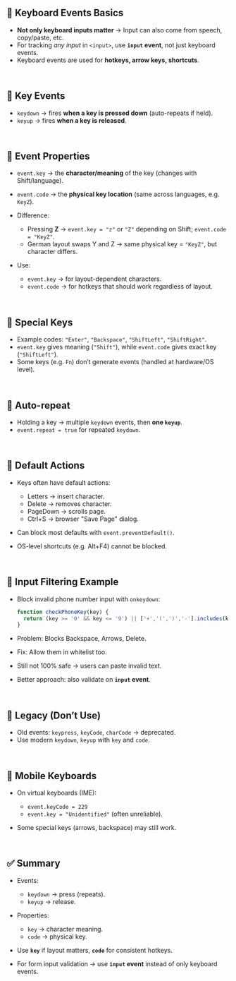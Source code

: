 

## 🔹 Keyboard Events Basics

* **Not only keyboard inputs matter** → Input can also come from speech, copy/paste, etc.
* For tracking *any input* in `<input>`, use **`input` event**, not just keyboard events.
* Keyboard events are used for **hotkeys, arrow keys, shortcuts**.

<br>

## 🔹 Key Events

* `keydown` → fires **when a key is pressed down** (auto-repeats if held).
* `keyup` → fires **when a key is released**.

<br>

## 🔹 Event Properties

* `event.key` → the **character/meaning** of the key (changes with Shift/language).
* `event.code` → the **physical key location** (same across languages, e.g. `KeyZ`).
* Difference:

  * Pressing **Z** → `event.key = "z"` or `"Z"` depending on Shift; `event.code = "KeyZ"`.
  * German layout swaps Y and Z → same physical key = `"KeyZ"`, but character differs.
* Use:

  * `event.key` → for layout-dependent characters.
  * `event.code` → for hotkeys that should work regardless of layout.

<br>

## 🔹 Special Keys

* Example codes: `"Enter"`, `"Backspace"`, `"ShiftLeft"`, `"ShiftRight"`.
* `event.key` gives meaning (`"Shift"`), while `event.code` gives exact key (`"ShiftLeft"`).
* Some keys (e.g. `Fn`) don’t generate events (handled at hardware/OS level).

<br>

## 🔹 Auto-repeat

* Holding a key → multiple `keydown` events, then **one `keyup`**.
* `event.repeat = true` for repeated `keydown`.

<br>

## 🔹 Default Actions

* Keys often have default actions:

  * Letters → insert character.
  * Delete → removes character.
  * PageDown → scrolls page.
  * Ctrl+S → browser "Save Page" dialog.
* Can block most defaults with `event.preventDefault()`.
* OS-level shortcuts (e.g. Alt+F4) cannot be blocked.

<br>

## 🔹 Input Filtering Example

* Block invalid phone number input with `onkeydown`:

  ```js
  function checkPhoneKey(key) {
    return (key >= '0' && key <= '9') || ['+','(',')','-'].includes(key);
  }
  ```
* Problem: Blocks Backspace, Arrows, Delete.
* Fix: Allow them in whitelist too.
* Still not 100% safe → users can paste invalid text.
* Better approach: also validate on **`input` event**.

<br>

## 🔹 Legacy (Don’t Use)

* Old events: `keypress`, `keyCode`, `charCode` → deprecated.
* Use modern `keydown`, `keyup` with `key` and `code`.

<br>

## 🔹 Mobile Keyboards

* On virtual keyboards (IME):

  * `event.keyCode = 229`
  * `event.key = "Unidentified"` (often unreliable).
* Some special keys (arrows, backspace) may still work.

<br>

## ✅ Summary

* Events:

  * `keydown` → press (repeats).
  * `keyup` → release.
* Properties:

  * `key` → character meaning.
  * `code` → physical key.
* Use **`key`** if layout matters, **`code`** for consistent hotkeys.
* For form input validation → use **`input` event** instead of only keyboard events.

